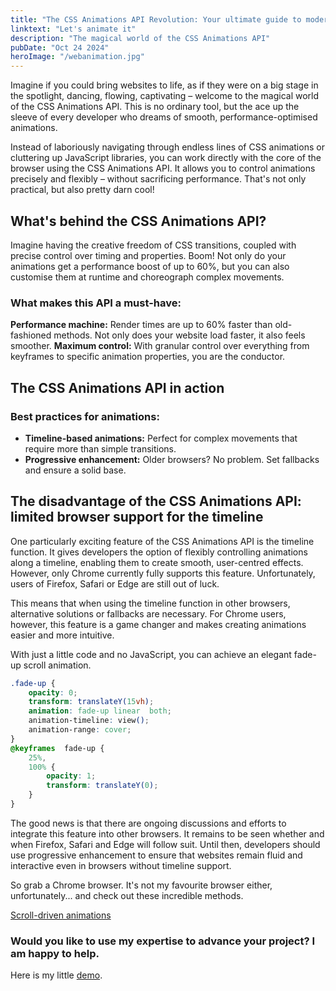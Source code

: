 ```yaml
---
title: "The CSS Animations API Revolution: Your ultimate guide to modern web animations."
linktext: "Let's animate it"
description: "The magical world of the CSS Animations API"
pubDate: "Oct 24 2024"
heroImage: "/webanimation.jpg"
---
```


Imagine if you could bring websites to life, as if they were on a big stage in the spotlight, dancing, flowing, captivating – welcome to the magical world of the CSS Animations API. This is no ordinary tool, but the ace up the sleeve of every developer who dreams of smooth, performance-optimised animations.

Instead of laboriously navigating through endless lines of CSS animations or cluttering up JavaScript libraries, you can work directly with the core of the browser using the CSS Animations API. It allows you to control animations precisely and flexibly – without sacrificing performance. That's not only practical, but also pretty darn cool!

## What's behind the CSS Animations API?

Imagine having the creative freedom of CSS transitions, coupled with precise control over timing and properties. Boom! Not only do your animations get a performance boost of up to 60%, but you can also customise them at runtime and choreograph complex movements.

### What makes this API a must-have:

**Performance machine:** Render times are up to 60% faster than old-fashioned methods. Not only does your website load faster, it also feels smoother.
**Maximum control:** With granular control over everything from keyframes to specific animation properties, you are the conductor.

## The CSS Animations API in action

### Best practices for animations:

- **Timeline-based animations:** Perfect for complex movements that require more than simple transitions.
- **Progressive enhancement:** Older browsers? No problem. Set fallbacks and ensure a solid base.

## The disadvantage of the CSS Animations API: limited browser support for the timeline

One particularly exciting feature of the CSS Animations API is the timeline function. It gives developers the option of flexibly controlling animations along a timeline, enabling them to create smooth, user-centred effects. However, only Chrome currently fully supports this feature. Unfortunately, users of Firefox, Safari or Edge are still out of luck.

This means that when using the timeline function in other browsers, alternative solutions or fallbacks are necessary. For Chrome users, however, this feature is a game changer and makes creating animations easier and more intuitive.

With just a little code and no JavaScript, you can achieve an elegant fade-up scroll animation.

```css
.fade-up {
	opacity: 0;
	transform: translateY(15vh);
	animation: fade-up linear  both;
	animation-timeline: view();
	animation-range: cover;
}
@keyframes  fade-up {
	25%,
	100% {
		opacity: 1;
		transform: translateY(0);
	}
}
```

The good news is that there are ongoing discussions and efforts to integrate this feature into other browsers. It remains to be seen whether and when Firefox, Safari and Edge will follow suit. Until then, developers should use progressive enhancement to ensure that websites remain fluid and interactive even in browsers without timeline support.

So grab a Chrome browser. It's not my favourite browser either, unfortunately... and check out these incredible methods.

[Scroll-driven animations](https://scroll-driven-animations.style/)


### Would you like to use my expertise to advance your project? I am happy to help.
Here is my little [demo](https://codepen.io/hubpork/live/qBemLgw).